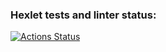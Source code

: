 ### Hexlet tests and linter status:
[![Actions Status](https://github.com/khaustova/js-oop-project-62/workflows/hexlet-check/badge.svg)](https://github.com/khaustova/js-oop-project-62/actions)